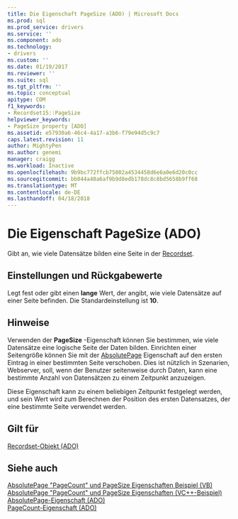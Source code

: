 ```yaml
---
title: Die Eigenschaft PageSize (ADO) | Microsoft Docs
ms.prod: sql
ms.prod_service: drivers
ms.service: ''
ms.component: ado
ms.technology:
- drivers
ms.custom: ''
ms.date: 01/19/2017
ms.reviewer: ''
ms.suite: sql
ms.tgt_pltfrm: ''
ms.topic: conceptual
apitype: COM
f1_keywords:
- Recordset15::PageSize
helpviewer_keywords:
- PageSize property [ADO]
ms.assetid: e57930a6-46c4-4a17-a3b6-f79e94d5c9c7
caps.latest.revision: 11
author: MightyPen
ms.author: genemi
manager: craigg
ms.workload: Inactive
ms.openlocfilehash: 9b9bc772ffcb75002a4534458d6e6a0e6d20c0cc
ms.sourcegitcommit: bb044a48a6af9b9d8edb178dc8c8bd5658b9ff68
ms.translationtype: MT
ms.contentlocale: de-DE
ms.lasthandoff: 04/18/2018
---
```

# <a name="pagesize-property-ado"></a>Die Eigenschaft PageSize (ADO)
Gibt an, wie viele Datensätze bilden eine Seite in der [Recordset](../../../ado/reference/ado-api/recordset-object-ado.md).  
  
## <a name="settings-and-return-values"></a>Einstellungen und Rückgabewerte  
 Legt fest oder gibt einen **lange** Wert, der angibt, wie viele Datensätze auf einer Seite befinden. Die Standardeinstellung ist **10**.  
  
## <a name="remarks"></a>Hinweise  
 Verwenden der **PageSize** -Eigenschaft können Sie bestimmen, wie viele Datensätze eine logische Seite der Daten bilden. Einrichten einer Seitengröße können Sie mit der [AbsolutePage](../../../ado/reference/ado-api/absolutepage-property-ado.md) Eigenschaft auf den ersten Eintrag in einer bestimmten Seite verschoben. Dies ist nützlich in Szenarien, Webserver, soll, wenn der Benutzer seitenweise durch Daten, kann eine bestimmte Anzahl von Datensätzen zu einem Zeitpunkt anzuzeigen.  
  
 Diese Eigenschaft kann zu einem beliebigen Zeitpunkt festgelegt werden, und sein Wert wird zum Berechnen der Position des ersten Datensatzes, der eine bestimmte Seite verwendet werden.  
  
## <a name="applies-to"></a>Gilt für  
 [Recordset-Objekt (ADO)](../../../ado/reference/ado-api/recordset-object-ado.md)  
  
## <a name="see-also"></a>Siehe auch  
 [AbsolutePage "PageCount" und PageSize Eigenschaften Beispiel (VB)](../../../ado/reference/ado-api/absolutepage-pagecount-and-pagesize-properties-example-vb.md)   
 [AbsolutePage "PageCount" und PageSize Eigenschaften (VC++-Beispiel)](../../../ado/reference/ado-api/absolutepage-pagecount-and-pagesize-properties-example-vc.md)   
 [AbsolutePage-Eigenschaft (ADO)](../../../ado/reference/ado-api/absolutepage-property-ado.md)   
 [PageCount-Eigenschaft (ADO)](../../../ado/reference/ado-api/pagecount-property-ado.md)
